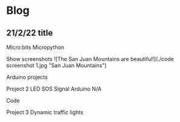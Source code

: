 # Blog 
## 21/2/22 title


Micro:bits
Micropython

Show screenshots
![The San Juan Mountains are beautiful!](./code screenshot 1.jpg "San Juan Mountains")


Arduino projects 

Project 2
LED SOS Signal
Arduino
N/A

Code
 

Project 3
Dynamic traffic lights


